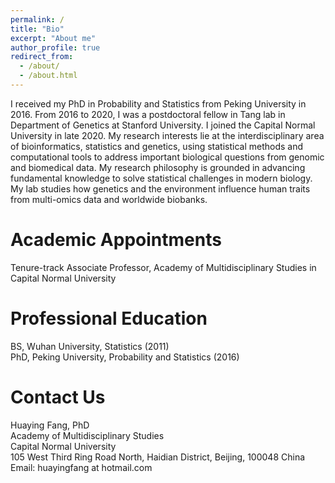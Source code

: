 ```yaml
---
permalink: /
title: "Bio"
excerpt: "About me"
author_profile: true
redirect_from: 
  - /about/
  - /about.html
---
```


I received my PhD in Probability and Statistics from Peking University in 2016. From 2016 to 2020, I was a postdoctoral fellow in Tang lab in Department of Genetics at Stanford University. I joined the Capital Normal University in late 2020.  My research interests lie at the interdisciplinary area of bioinformatics, statistics and genetics, using statistical methods and computational tools to address important biological questions from genomic and biomedical data. My research philosophy is grounded in advancing fundamental knowledge to solve statistical challenges in modern biology. My lab studies how genetics and the environment influence human traits from multi-omics data and worldwide biobanks.

Academic Appointments
======
Tenure-track Associate Professor, Academy of Multidisciplinary Studies in Capital Normal University

Professional Education
======
BS, Wuhan University, Statistics (2011)
<br/>
PhD, Peking University, Probability and Statistics (2016)

Contact Us
======
Huaying Fang, PhD
<br/>
Academy of Multidisciplinary Studies
<br/>
Capital Normal University
<br/>
105 West Third Ring Road North, Haidian District, Beijing, 100048 China
<br/>
Email: huayingfang at hotmail.com
